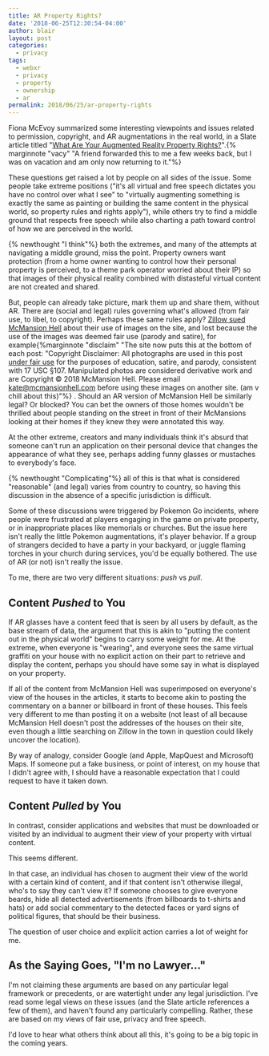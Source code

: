 ```yaml
---
title: AR Property Rights?
date: '2018-06-25T12:30:54-04:00'
author: blair
layout: post
categories:
  - privacy
tags:
  - webxr
  - privacy
  - property
  - ownership
  - ar
permalink: 2018/06/25/ar-property-rights
---
```

Fiona McEvoy summarized some interesting viewpoints and issues related to permission, copyright, and AR augmentations in the real world, in a Slate article titled "[What Are Your Augmented Reality Property Rights?](https://amp.slate.com/technology/2018/06/can-you-prevent-augmented-reality-ads-from-appearing-on-your-house.html)".{% marginnote "vacy" "A friend forwarded this to me a few weeks back, but I was on vacation and am only now returning to it."%}

These questions get raised a lot by people on all sides of the issue.  Some people take extreme positions ("it's all virtual and free speech dictates you have no control over what I see" to "virtually augmenting something is exactly the same as painting or building the same content in the physical world, so property rules and rights apply"), while others try to find a middle ground that respects free speech while also charting a path toward control of how we are perceived in the world.

{% newthought "I think"%} both the extremes, and many of the attempts at navigating a middle ground, miss the point. Property owners want protection (from a home owner wanting to control how their personal property is perceived, to a theme park operator worried about their IP) so that images of their physical reality combined with distasteful virtual content are not created and shared.  

But, people can already take picture, mark them up and share them, without AR. There are (social and legal) rules governing what's allowed (from fair use, to libel, to copyright).  Perhaps these same rules apply?  [Zillow sued McMansion Hell](http://mcmansionhell.com/) about their use of images on the site, and lost because the use of the images was deemed fair use (parody and satire), for example{%marginnote "disclaim" "The site now puts this at the bottom of each post: \"Copyright Disclaimer: All photographs are used in this post [under fair use](http://t.umblr.com/redirect?z=https%3A%2F%2Fwww.eff.org%2Fdeeplinks%2F2017%2F06%2Fmcmansion-hell-responds-zillows-unfounded-legal-claims&t=MjU3OTdiODkyYjAyZTZiOWIxZDViNGU2NjlkMWJiMDY0YWFhODliMSxPcU1rdDhqdw%3D%3D&b=t%3Axr6clbX55Ubs9hOlKCYFqQ&p=http%3A%2F%2Fmcmansionhell.com%2Fpost%2F165282052346%2F50-states-of-mcmansion-hell-special-top-20-new&m=1) for the purposes of education, satire, and parody, consistent with 17 USC &sect;107. Manipulated photos are considered derivative work and are Copyright &copy; 2018 McMansion Hell. Please email kate@mcmansionhell.com before using these images on another site. (am v chill about this)"%} .  Should an AR version of McMansion Hell be similarly legal?  Or blocked?  You can bet the owners of those homes wouldn't be thrilled about people standing on the street in front of their McMansions looking at their homes if they knew they were annotated this way. 

At the other extreme, creators and many individuals think it's absurd that someone can't run an application on their personal device that changes the appearance of what they see, perhaps adding funny glasses or mustaches to everybody's face.  

{% newthought "Complicating"%} all of this is that what is considered "reasonable" (and legal) varies from country to country, so having this discussion in the absence of a specific jurisdiction is difficult. 

Some of these discussions were triggered by Pokemon Go incidents, where people were frustrated at players engaging in the game on private property, or in inappropriate places like memorials or churches.  But the issue here isn't really the little Pokemon augmentations, it's player behavior.  If a group of strangers decided to have a party in your backyard, or juggle flaming torches in your church during services, you'd be equally bothered.  The use of AR (or not) isn't really the issue.

To me, there are two very different situations: _push_ vs _pull_.

## Content _Pushed_ to You

If AR glasses have a content feed that is seen by all users by default, as the base stream of data, the argument that this is akin to "putting the content out in the physical world" begins to carry some weight for me. At the extreme, when everyone is "wearing", and everyone sees the same virtual graffiti on your house with no explicit action on their part to retrieve and display the content, perhaps you should have some say in what is displayed on your property.  

If all of the content from McMansion Hell was superimposed on everyone's view of the houses in the articles, it starts to become akin to posting the commentary on a banner or billboard in front of these houses.  This feels very different to me than posting it on a website (not least of all because McMansion Hell doesn't post the addresses of the houses on their site, even though a little searching on Zillow in the town in question could likely uncover the location).

By way of analogy, consider Google (and Apple, MapQuest and Microsoft) Maps.  If someone put a fake business, or point of interest, on my house that I didn't agree with, I should have a reasonable expectation that I could request to have it taken down.

## Content _Pulled_ by You

In contrast, consider applications and websites that must be downloaded or visited by an individual to augment their view of your property with virtual content. 

This seems different.  

In that case, an individual has chosen to augment their view of the world with a certain kind of content, and if that content isn't otherwise illegal, who's to say they can't view it? If someone chooses to give everyone beards, hide all detected advertisements (from billboards to t-shirts and hats) or add social commentary to the detected faces or yard signs of political figures, that should be their business.  
 
The question of user choice and explicit action carries a lot of weight for me.
 
## As the Saying Goes, "I'm no Lawyer..."

I'm not claiming these arguments are based on any particular legal framework or precedents, or are watertight under any legal jurisdiction. I've read some legal views on these issues (and the Slate article references a few of them), and haven't found any particularly compelling.  Rather, these are based on my views of fair use, privacy and free speech.

I'd love to hear what others think about all this, it's going to be a big topic in the coming years.
